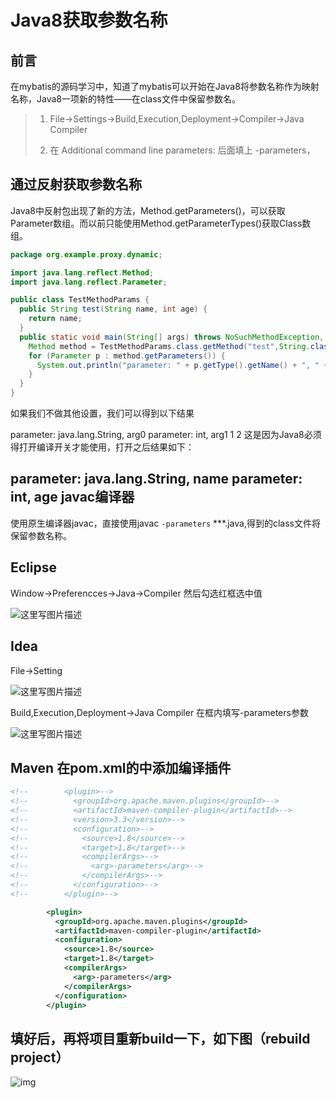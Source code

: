 # Java8获取参数名称

## 前言

在mybatis的源码学习中，知道了mybatis可以开始在Java8将参数名称作为映射名称，Java8一项新的特性——在class文件中保留参数名。



> 1. File->Settings->Build,Execution,Deployment->Compiler->Java Compiler
>
> 2. 在 Additional command line parameters: 后面填上 -parameters，



## 通过反射获取参数名称

Java8中反射包出现了新的方法，Method.getParameters()，可以获取Parameter数组。而以前只能使用Method.getParameterTypes()获取Class数组。

```java
package org.example.proxy.dynamic;

import java.lang.reflect.Method;
import java.lang.reflect.Parameter;

public class TestMethodParams {
  public String test(String name, int age) {
    return name;
  }
  public static void main(String[] args) throws NoSuchMethodException, SecurityException {
    Method method = TestMethodParams.class.getMethod("test",String.class,int.class);
    for (Parameter p : method.getParameters()) {
      System.out.println("parameter: " + p.getType().getName() + ", " + p.getName());
    }
  }
}
```

 

如果我们不做其他设置，我们可以得到以下结果

parameter: java.lang.String, arg0
parameter: int, arg1
1
2
这是因为Java8必须得打开编译开关才能使用，打开之后结果如下：

## parameter: java.lang.String, name parameter: int, age javac编译器

使用原生编译器javac，直接使用javac `-parameters` ***.java,得到的class文件将保留参数名称。

## Eclipse

Window->Preferencces->Java->Compiler 然后勾选红框选中值

![这里写图片描述](https://img-blog.csdn.net/20180719225600503?watermark/2/text/aHR0cHM6Ly9ibG9nLmNzZG4ubmV0L2RpZWh1YW5nMzQyNg==/font/5a6L5L2T/fontsize/400/fill/I0JBQkFCMA==/dissolve/70)

## Idea

File->Setting

![这里写图片描述](https://img-blog.csdn.net/20180719225700485?watermark/2/text/aHR0cHM6Ly9ibG9nLmNzZG4ubmV0L2RpZWh1YW5nMzQyNg==/font/5a6L5L2T/fontsize/400/fill/I0JBQkFCMA==/dissolve/70)

 Build,Execution,Deployment->Java Compiler 在框内填写-parameters参数

![这里写图片描述](https://img-blog.csdn.net/20180719225827433?watermark/2/text/aHR0cHM6Ly9ibG9nLmNzZG4ubmV0L2RpZWh1YW5nMzQyNg==/font/5a6L5L2T/fontsize/400/fill/I0JBQkFCMA==/dissolve/70)

 

## Maven 在pom.xml的中添加编译插件

```xml
<!--        <plugin>-->
<!--          <groupId>org.apache.maven.plugins</groupId>-->
<!--          <artifactId>maven-compiler-plugin</artifactId>-->
<!--          <version>3.3</version>-->
<!--          <configuration>-->
<!--            <source>1.8</source>-->
<!--            <target>1.8</target>-->
<!--            <compilerArgs>-->
<!--              <arg>-parameters</arg>-->
<!--            </compilerArgs>-->
<!--          </configuration>-->
<!--        </plugin>-->

        <plugin>
          <groupId>org.apache.maven.plugins</groupId>
          <artifactId>maven-compiler-plugin</artifactId>
          <configuration>
            <source>1.8</source>
            <target>1.8</target>
            <compilerArgs>
              <arg>-parameters</arg>
            </compilerArgs>
          </configuration>
        </plugin>
```

## 填好后，再将项目重新build一下，如下图（rebuild project）

![img](https://www.freesion.com/images/740/06beec0c809a222afb2d93c5406e9b7c.png)